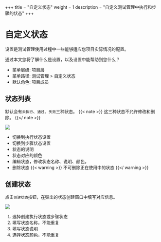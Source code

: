 +++
title = "自定义状态"
weight = 1
description = "自定义测试管理中执行和步骤的状态"
+++
# 自定义状态

设置是测试管理使用过程中一些能够适应您项目实际情况的配置。

通过本文您将了解什么是设置，以及设置中能帮助到您什么？

- 菜单层级: 项目层
- 菜单路径: 测试管理 > 自定义状态
- 默认角色: 项目成员

## 状态列表

默认会有`未执行`、`通过`、`失败`三种状态。
{{< note >}}
这三种状态不允许修改和删除。
{{</ note >}}

![](/img/docs/user-guide/test-management/case-management/setting-status.jpg)

- 切换到执行状态设置
- 切换到步骤状态设置
- 状态的说明
- 状态对应的颜色
- 编辑状态，修改状态名称、说明、颜色。
- 删除状态
{{< warning >}}
不可删除正在使用中的状态
{{</ warning >}}

## 创建状态

点击`创建状态`按钮，在弹出的状态创建窗口中填写对应信息。

![](/img/docs/user-guide/test-management/case-management/create-status.jpg)

1. 选择创建执行状态或步骤状态
1. 填写状态名称，不能重复
1. 填写状态说明
1. 选择状态颜色，不能重复